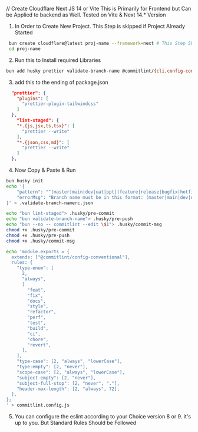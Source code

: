 // Create Cloudflare Next JS 14 or Vite
This is Primarily for Frontend but Can be Applied to backend as Well. Tested on Vite & Next 14.\* Version

1. In Order to Create New Project. This Step is skipped if Project Already Started

```bash
 bun create cloudflare@latest proj-name --framework=next # This Step Skipped if Project already Started
 cd proj-name
```

2. Run this to Install required Libraries

```bash
bun add husky prettier validate-branch-name @commitlint/{cli,config-conventional} prettier-plugin-tailwindcss
```

3. add this to the ending of package.json

```json
  "prettier": {
    "plugins": [
      "prettier-plugin-tailwindcss"
    ]
  },
    "lint-staged": {
    "*.{js,jsx,ts,tsx}": [
      "prettier --write"
    ],
    "*.{json,css,md}": [
      "prettier --write"
    ]
  },
```

4. Now Copy & Paste & Run

```bash
bun husky init
echo '{
    "pattern": "^(master|main|dev|uat|ppt|(feature|release|bugfix|hotfix|test|chore)/(:\\d+-)?[a-zA-Z0-9\\-]+)$",
    "errorMsg": "Branch name must be in this format: (master|main|dev|uat|ppt|(feature|release|bugfix|hotfix|test|chore)/(:<TASK-NO>-)?<SHORT-DESCRIPTION>) , change branch name by this command(git branch -m <newname>). Task Number is optional and can be used from Jira/Github Project Management Tool/Any other Project Management Tool."
}' > .validate-branch-namerc.json

echo "bun lint-staged"> .husky/pre-commit
echo "bun validate-branch-name"> .husky/pre-push
echo "bun --no -- commitlint --edit \$1"> .husky/commit-msg
chmod +x .husky/pre-commit
chmod +x .husky/pre-push
chmod +x .husky/commit-msg

echo 'module.exports = {
  extends: ["@commitlint/config-conventional"],
  rules: {
    "type-enum": [
      2,
      "always",
      [
        "feat",
        "fix",
        "docs",
        "style",
        "refactor",
        "perf",
        "test",
        "build",
        "ci",
        "chore",
        "revert",
      ],
    ],
    "type-case": [2, "always", "lowerCase"],
    "type-empty": [2, "never"],
    "scope-case": [2, "always", "lowerCase"],
    "subject-empty": [2, "never"],
    "subject-full-stop": [2, "never", "."],
    "header-max-length": [2, "always", 72],
  },
};
' > commitlint.config.js
```

5. You can configure the eslint according to your Choice version 8 or 9. it's up to you. But Standard Rules Should be Followed
